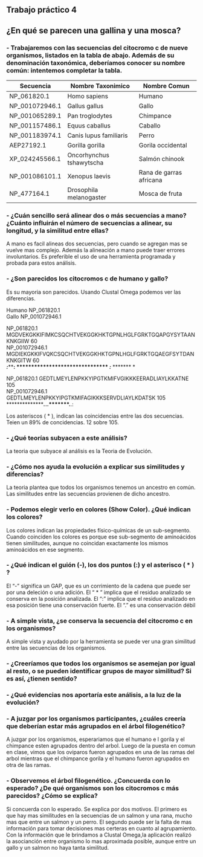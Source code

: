 ## Trabajo práctico 4
## ¿En qué se parecen una gallina y una mosca?

### - Trabajaremos con las secuencias del citocromo c de nueve organismos, listados en la tabla de abajo. Además de su denominación taxonómica, deberíamos conocer su nombre común: intentemos completar la tabla.

| Secuencia      | Nombre Taxonimico       | Nombre Comun            |
|----------------|-------------------------|-------------------------|
| NP_061820.1    | Homo sapiens            | Humano                  |  
| NP_001072946.1 | Gallus gallus           | Gallo                   |   
| NP_001065289.1 | Pan troglodytes         | Chimpance               |  
| NP_001157486.1 | Equus caballus          | Caballo                 |
| NP_001183974.1 | Canis lupus familiaris  | Perro                   |
| AEP27192.1     | Gorilla gorilla         | Gorila occidental       |
| XP_024245566.1 | Oncorhynchus tshawytscha| Salmón chinook          |
| NP_001086101.1 | Xenopus laevis          | Rana de garras africana |
| NP_477164.1    | Drosophila melanogaster | Mosca de fruta          |

### - ¿Cuán sencillo será alinear dos o más secuencias a mano? ¿Cuánto influirán el número de secuencias a alinear, su longitud, y la similitud entre ellas?
A mano es facil alineas dos secuencias, pero cuando se agregan mas se vuelve mas complejo. Además la alineación a mano puede traer errores involuntarios. Es preferible el uso de una herramienta programada y probada para estos análisis.

### - ¿Son parecidos los citocromos c de humano y gallo?
Es su mayoria son parecidos. Usando Clustal Omega podemos ver las diferencias.

Humano  NP_061820.1  
Gallo   NP_001072946.1   

NP_061820.1         MGDVEKGKKIFIMKCSQCHTVEKGGKHKTGPNLHGLFGRKTGQAPGYSYTAANKNKGIIW	60  
NP_001072946.1      MGDIEKGKKIFVQKCSQCHTVEKGGKHKTGPNLHGLFGRKTGQAEGFSYTDANKNKGITW	60  
                    ***:*******: ******************************* *:*** ******* *  

NP_061820.1         GEDTLMEYLENPKKYIPGTKMIFVGIKKKEERADLIAYLKKATNE	105  
NP_001072946.1      GEDTLMEYLENPKKYIPGTKMIFAGIKKKSERVDLIAYLKDATSK	105  
                    ***********************.*****.**.*******.**.:  

Los asteriscos ( * ), indican las coincidencias entre las dos secuencias. Teien un 89% de concidencias. 12 sobre 105.

### - ¿Qué teorías subyacen a este análisis?
La teoria que subyace al análisis es la Teoria de Evolución.

### - ¿Cómo nos ayuda la evolución a explicar sus similitudes y diferencias?
La teoria plantea que todos los organismos tenemos un ancestro en común. Las similitudes entre las secuencias  provienen de dicho ancestro.

### - Podemos elegir verlo en colores (Show Color). ¿Qué indican los colores?
Los colores indican las propiedades físico-químicas de un sub-segmento. Cuando coinciden los colores es porque ese sub-segmento de aminoácidos tienen similitudes, aunque no coincidan exactamente los mismos aminoácidos en ese segmento.

### - ¿Qué indican el guión (-), los dos puntos (:) y el asterisco ( * ) ?
El “-” significa un GAP, que es un corrimiento de la cadena que puede ser por una deleción o una adición. 
El “ * ” implica que el residuo analizado se conserva en la posición analizada. 
El “:” implica que el residuo analizado en esa posición tiene una conservación fuerte. El “.” es una conservación débil

### - A simple vista, ¿se conserva la secuencia del citocromo c en los organismos?
A simple vista y ayudado por la herramienta se puede ver una gran similitud entre las secuencias de los organismos.

### - ¿Creeríamos que todos los organismos se asemejan por igual al resto, o se pueden identificar grupos de mayor similitud? Si es así, ¿tienen sentido?


### - ¿Qué evidencias nos aportaría este análisis, a la luz de la evolución?

### - A juzgar por los organismos participantes, ¿cuáles creería que deberían estar más agrupados en el árbol filogenético?
A juzgar por los organismos, esperariamos que el humano e l gorila y el chimpance esten agrupados dentro del arbol.
Luego de la puesta en comun en clase, vimos que los oviparos fueron agrupados en una de las ramas del arbol mientras que el chimpance gorila y el humano fueron agrupados en otra de las ramas.

### - Observemos el árbol filogenético. ¿Concuerda con lo esperado? ¿De qué organismos son los citocromos c más parecidos? ¿Cómo se explica?
Si concuerda con lo esperado. Se explica por dos motivos. 
El primero es que hay mas similitudes en la secuencias de un salmon y una rana, mucho mas que entre un salmon y un perro. 
El segundo puede ser la falta de mas información para tomar decisiones mas certeras en cuanto al agrupamiento. Con la información que le brindamos a Clustal Omega,la aplicación realizó la asocianción entre organismo lo mas aproximada posible, aunque entre un gallo y un salmon no haya tanta similitud.
